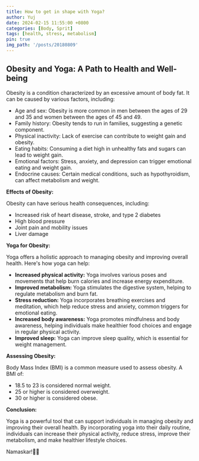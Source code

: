 ```yaml
---
title: How to get in shape with Yoga?
author: Yuj
date: 2024-02-15 11:55:00 +0800
categories: [Body, Sprit]
tags: [health, stress, metabolism]
pin: true
img_path: '/posts/20180809'
---
```


## Obesity and Yoga: A Path to Health and Well-being

Obesity is a condition characterized by an excessive amount of body fat. It can be caused by various factors, including:

- Age and sex: Obesity is more common in men between the ages of 29 and 35 and women between the ages of 45 and 49.
- Family history: Obesity tends to run in families, suggesting a genetic component.
- Physical inactivity: Lack of exercise can contribute to weight gain and obesity.
- Eating habits: Consuming a diet high in unhealthy fats and sugars can lead to weight gain.
- Emotional factors: Stress, anxiety, and depression can trigger emotional eating and weight gain.
- Endocrine causes: Certain medical conditions, such as hypothyroidism, can affect metabolism and weight.

**Effects of Obesity:**

Obesity can have serious health consequences, including:

- Increased risk of heart disease, stroke, and type 2 diabetes
- High blood pressure
- Joint pain and mobility issues
- Liver damage

**Yoga for Obesity:**

Yoga offers a holistic approach to managing obesity and improving overall health. Here's how yoga can help:

- **Increased physical activity:** Yoga involves various poses and movements that help burn calories and increase energy expenditure.
- **Improved metabolism:** Yoga stimulates the digestive system, helping to regulate metabolism and burn fat.
- **Stress reduction:** Yoga incorporates breathing exercises and meditation, which help reduce stress and anxiety, common triggers for emotional eating.
- **Increased body awareness:** Yoga promotes mindfulness and body awareness, helping individuals make healthier food choices and engage in regular physical activity.
- **Improved sleep:** Yoga can improve sleep quality, which is essential for weight management.

**Assessing Obesity:**

Body Mass Index (BMI) is a common measure used to assess obesity. A BMI of:

- 18.5 to 23 is considered normal weight.
- 25 or higher is considered overweight.
- 30 or higher is considered obese.

**Conclusion:**

Yoga is a powerful tool that can support individuals in managing obesity and improving their overall health. By incorporating yoga into their daily routine, individuals can increase their physical activity, reduce stress, improve their metabolism, and make healthier lifestyle choices.

Namaskar!🙏✨